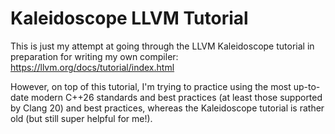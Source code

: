 # Kaleidoscope LLVM Tutorial
This is just my attempt at going through the LLVM Kaleidoscope tutorial in preparation for writing my
own compiler: https://llvm.org/docs/tutorial/index.html

However, on top of this tutorial, I'm trying to practice using the most up-to-date modern C++26 standards and best practices (at least those supported
by Clang 20) and best practices, whereas the Kaleidoscope tutorial is rather old (but still super helpful for me!).
